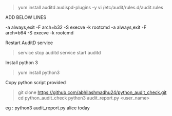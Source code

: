 > yum install auditd audispd-plugins -y
> vi /etc/audit/rules.d/audit.rules

 ADD BELOW LINES

-a always,exit -F arch=b32 -S execve -k rootcmd
-a always,exit -F arch=b64 -S execve -k rootcmd

Restart AuditD service
> service stop auditd
> service start auditd

 Install python 3

> yum install python3

 Copy python script provided
> git clone https://github.com/abhilashmadhu24/python_audit_check.git
> cd python_audit_check
> python3 audit_report.py <user_name> <time stamb eg: startDate=YYYY-MM-DD|today|yesterday|this-week]>

eg : python3 audit_report.py alice today
